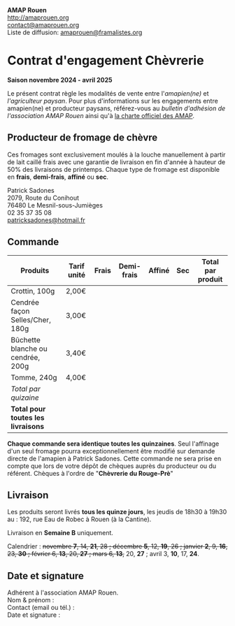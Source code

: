 **AMAP Rouen**  
http://amaprouen.org  
contact@amaprouen.org  
Liste de diffusion: amaprouen@framalistes.org

# Contrat d'engagement Chèvrerie

**Saison novembre 2024 - avril 2025**

Le présent contrat règle les modalités de vente entre l'*amapien(ne)* et *l'agriculteur paysan*.
Pour plus d'informations sur les engagements entre amapien(ne) et producteur paysans, référez-vous au *bulletin d'adhésion de l'association AMAP Rouen* ainsi qu'à [la charte officiel des AMAP](http://miramap.org/IMG/pdf/charte_des_amap_mars_2014-2.pdf).

## Producteur de fromage de chèvre

Ces fromages sont exclusivement moulés à la louche manuellement à partir de lait caillé frais avec une garantie de livraison en fin d'année à hauteur de 50% des livraisons de printemps. Chaque type de fromage est disponible en **frais**, **demi-frais**, **affiné** ou **sec**.

Patrick Sadones  
2079, Route du Conihout  
76480 Le Mesnil-sous-Jumièges  
02 35 37 35 08  
patricksadones@hotmail.fr  

## Commande

| Produits                             | Tarif unité | Frais | Demi-frais | Affiné | Sec | **Total par produit** |
| ------------------------------------ | ----------- | ----- | ---------- | ------ | --- | --------------------- |
| Crottin, 100g                        | 2,00€       |       |            |        |     |                       |
| Cendrée façon Selles/Cher, 180g      | 3,00€       |       |            |        |     |                       |
| Bûchette blanche ou cendrée, 200g    | 3,40€       |       |            |        |     |                       |
| Tomme, 240g                          | 4,00€       |       |            |        |     |                       |
| *Total par quizaine*                 |             |       |            |        |     |                       |
| **Total pour toutes les livraisons** |             |       |            |        |     | &nbsp;                |

**Chaque commande sera identique toutes les quinzaines**. Seul l'affinage d'un seul fromage pourra exceptionnellement être modifié sur demande directe de l'amapien à Patrick Sadones.
Cette commande ne sera prise en compte que lors de votre dépôt de chèques auprès du producteur ou du référent.
Chèques à l'ordre de "**Chèvrerie du Rouge-Prè**"

## Livraison

Les produits seront livrés **tous les quinze jours**, les jeudis de 18h30 à 19h30 au : 192, rue Eau de Robec à Rouen (à la Cantine).


Livraison en **Semaine B** uniquement.

Calendrier : ~~novembre **7**, 14, **21**, 28 ; décembre **5**, 12, **19**, 26 ; janvier **2**, 9, **16**, 23, **30** ; février 6, **13**, 20, **27** ; mars 6, **13**,~~ 20, **27** ; avril 3, **10**, 17, **24**.

## Date et signature

Adhérent à l'association AMAP Rouen.  
Nom & prénom :  
Contact (email ou tél.) :  
Date et signature :

